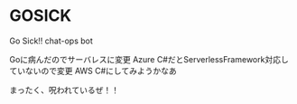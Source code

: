 # GOSICK
Go Sick!!  chat-ops bot

Goに病んだのでサーバレスに変更
Azure C#だとServerlessFramework対応していないので変更
AWS C#にしてみようかなあ

まったく、呪われているぜ！！

